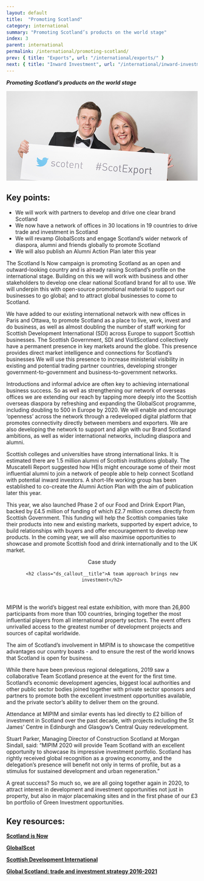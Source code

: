 ```yaml
---
layout: default
title:  "Promoting Scotland"
category: international
summary: "Promoting Scotland’s products on the world stage"
index: 3
parent: international
permalink: /international/promoting-scotland/
prev: { title: "Exports", url: "/international/exports/" }
next: { title: "Inward Investment", url: "/international/inward-investment/" }
---
```

***Promoting Scotland’s products on the world stage***

![A photograph of two attendees at the Scottish Export Awards](/assets/images/pageimages/International.17.jpg)

## Key points:

* We will work with partners to develop and drive one clear brand Scotland
* We now have a network of offices in 30 locations in 19 countries to drive trade and investment in Scotland
* We will revamp GlobalScots and engage Scotland’s wider network of diaspora, alumni and friends globally to promote Scotland
* We will also publish an Alumni Action Plan later this year

The Scotland Is Now campaign is promoting Scotland as an open and outward-looking country and is already raising Scotland’s profile on the international stage. Building on this we will work with business and other stakeholders to develop one clear national Scotland brand for all to use. We will underpin this with open-source promotional material to support our businesses to go global; and to attract global businesses to come to Scotland.

We have added to our existing international network with new offices in Paris and Ottawa, to promote Scotland as a place to live, work, invest and do business, as well as almost doubling the number of staff working for Scottish Development International (SDI) across Europe to support Scottish businesses.  The Scottish Government, SDI and VisitScotland collectively have a permanent presence in key markets around the globe. This presence provides direct market intelligence and connections for Scotland’s businesses  We will use this presence to increase ministerial visibility in existing and potential trading partner countries, developing stronger government-to-government and business-to-government networks.

Introductions and informal advice are often key to achieving international business success. So as well as strengthening our network of overseas offices we are extending our reach by tapping more deeply into the Scottish overseas diaspora by  refreshing and expanding the GlobalScot programme, including doubling to 500 in Europe by 2020. We will enable and encourage ‘openness’ across the network through a redeveloped digital platform that promotes connectivity directly between members and exporters. We are also developing the network to support and align with our Brand Scotland ambitions, as well as wider international networks, including diaspora and alumni.

Scottish colleges and universities have strong international links.  It is estimated there are 1.5 million alumni of Scottish institutions globally.  The Muscatelli Report suggested how HEIs might encourage some of their most influential alumni to join a network of people able to help connect Scotland with potential inward investors.   A short-life working group has been established to co-create the Alumni Action Plan with the aim of publication later this year.

This year, we also launched Phase 2 of our Food and Drink Export Plan, backed by £4.5 million of funding of which £2.7 million comes directly from Scottish Government. This funding will help the Scottish companies take their products into new and existing markets, supported by expert advice, to build relationships with buyers and offer encouragement to develop new products. In the coming year, we will also maximise opportunities to showcase and promote Scottish food and drink internationally and to the UK market.

<div class="ds_callout">
<header>
    <div class="ds_callout__label ds_content-label">Case study</div>

    <h2 class="ds_callout__title">A team approach brings new investment</h2>
</header>

<div class="ds_callout__content" markdown="1">
MIPIM is the world’s biggest real estate exhibition, with more than 26,800 participants from more than 100 countries, bringing together the most influential players from all international property sectors. The event offers unrivalled access to the greatest number of development projects and sources of capital worldwide.

The aim of Scotland’s involvement in MIPIM is to showcase the competitive advantages our country boasts - and to ensure the rest of the world knows that Scotland is open for business.

While there have been previous regional delegations, 2019 saw a collaborative Team Scotland presence at the event for the first time. Scotland’s economic development agencies, biggest local authorities and other public sector bodies joined together with private sector sponsors and partners to promote both the excellent investment opportunities available, and the private sector’s ability to deliver them on the ground.

Attendance at MIPIM and similar events has led directly to £2 billion of investment in Scotland over the past decade, with projects including the St James’ Centre in Edinburgh and Glasgow’s Central Quay redevelopment.

Stuart Parker, Managing Director of Construction Scotland at Morgan Sindall, said:
“MIPIM 2020 will provide Team Scotland with an excellent opportunity to showcase its impressive investment portfolio. Scotland has rightly received global recognition as a growing economy, and the delegation’s presence will benefit not only in terms of profile, but as a stimulus for sustained development and urban regeneration.”

A great success? So much so, we are all going together again in 2020, to attract interest in development and investment opportunities not just in property, but also in major placemaking sites and in the first phase of our £3 bn portfolio of Green Investment opportunities.
</div>
</div>

## Key resources:

**[Scotland is Now](https://www.scotland.org)**

**[GlobalScot](https://www.globalscot.com/)**

**[Scottish Development International](https://www.sdi.co.uk/)**

**[Global Scotland: trade and investment strategy 2016-2021](https://www.gov.scot/publications/global-scotland-scotlands-trade-investment-strategy-2016-2021/pages/1/)**
